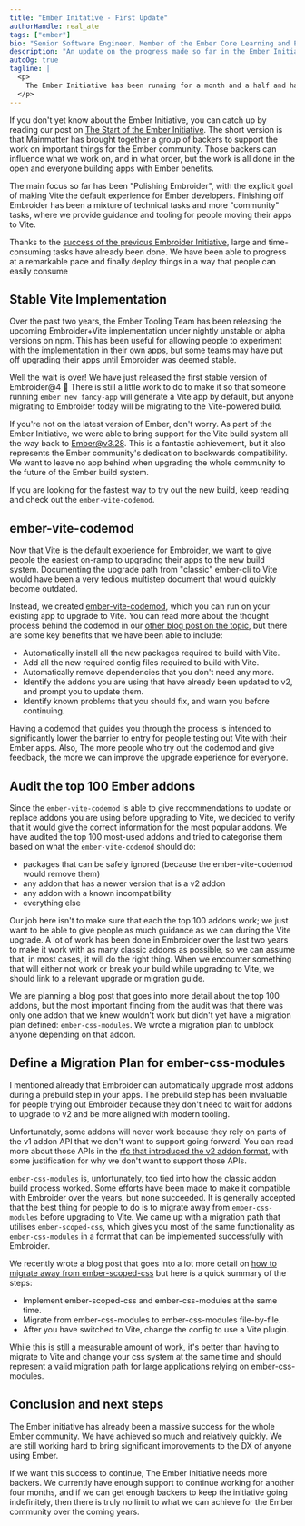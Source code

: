 ```yaml
---
title: "Ember Initative - First Update"
authorHandle: real_ate
tags: ["ember"]
bio: "Senior Software Engineer, Member of the Ember Core Learning and Ember Core Tooling teams."
description: "An update on the progress made so far in the Ember Initiative"
autoOg: true
tagline: |
  <p>
    The Ember Initiative has been running for a month and a half and has been a wild ride of success after success. The Ember Initiative backers have had big wins and these have trickled down to the rest of the community, making it better for everyone. We have also hit significant milestones with Embroider.
  </p>
---
```


If you don't yet know about the Ember Initiative, you can catch up by reading our post on [The Start of the Ember Initiative](/blog/2025/02/25/the-ember-initiative/). The short version is that Mainmatter has brought together a group of backers to support the work on important things for the Ember community. Those backers can influence what we work on, and in what order, but the work is all done in the open and everyone building apps with Ember benefits.

The main focus so far has been "Polishing Embroider", with the explicit goal of making Vite the default experience for Ember developers. Finishing off Embroider has been a mixture of technical tasks and more "community" tasks, where we provide guidance and tooling for people moving their apps to Vite.

Thanks to the [success of the previous Embroider Initiative](https://mainmatter.com/blog/2024/07/16/embroider-update/), large and time-consuming tasks have already been done. We have been able to progress at a remarkable pace and finally deploy things in a way that people can easily consume


## Stable Vite Implementation

Over the past two years, the Ember Tooling Team has been releasing the upcoming Embroider+Vite implementation under nightly unstable or alpha versions on npm. This has been useful for allowing people to experiment with the implementation in their own apps, but some teams may have put off upgrading their apps until Embroider was deemed stable. 

Well the wait is over! We have just released the first stable version of Embroider@4 🎉 There is still a little work to do to make it so that someone running `ember new fancy-app` will generate a Vite app by default, but anyone migrating to Embroider today will be migrating to the Vite-powered build.

If you're not on the latest version of Ember, don't worry. As part of the Ember Initiative, we were able to bring support for the Vite build system all the way back to Ember@v3.28. This is a fantastic achievement, but it also represents the Ember community's dedication to backwards compatibility. We want to leave no app behind when upgrading the whole community to the future of the Ember build system.

If you are looking for the fastest way to try out the new build, keep reading and check out the `ember-vite-codemod`.

## ember-vite-codemod

Now that Vite is the default experience for Embroider, we want to give people the easiest on-ramp to upgrading their apps to the new build system. Documenting the upgrade path from "classic" ember-cli to Vite would have been a very tedious multistep document that would quickly become outdated.

Instead, we created [ember-vite-codemod](https://github.com/mainmatter/ember-vite-codemod), which you can run on your existing app to upgrade to Vite. You can read more about the thought process behind the codemod in our [other blog post on the topic](https://mainmatter.com/blog/2025/03/10/ember-vite-codemod/), but there are some key benefits that we have been able to include:

- Automatically install all the new packages required to build with Vite.
- Add all the new required config files required to build with Vite.
- Automatically remove dependencies that you don't need any more.
- Identify the addons you are using that have already been updated to v2, and prompt you to update them.
- Identify known problems that you should fix, and warn you before continuing.

Having a codemod that guides you through the process is intended to significantly lower the barrier to entry for people testing out Vite with their Ember apps. Also, The more people who try out the codemod and give feedback, the more we can improve the upgrade experience for everyone.


## Audit the top 100 Ember addons

Since the `ember-vite-codemod` is able to give recommendations to update or replace addons you are using before upgrading to Vite, we decided to verify that it would give the correct information for the most popular addons. We have audited the top 100 most-used addons and tried to categorise them based on what the `ember-vite-codemod` should do:

- packages that can be safely ignored (because the ember-vite-codemod would remove them)
- any addon that has a newer version that is a v2 addon
- any addon with a known incompatibility 
- everything else

Our job here isn't to make sure that each the top 100 addons work; we just want to be able to give people as much guidance as we can during the Vite upgrade. A lot of work has been done in Embroider over the last two years to make it work with as many classic addons as possible, so we can assume that, in most cases, it will do the right thing. When we encounter something that will either not work or break your build while upgrading to Vite,  we should link to a relevant upgrade or migration guide.

We are planning a blog post that goes into more detail about the top 100 addons, but the most important finding from the audit was that there was only one addon that we knew wouldn't work but didn't yet have a migration plan defined: `ember-css-modules`. We wrote a migration plan to unblock anyone depending on that addon.

## Define a Migration Plan for ember-css-modules 

I mentioned already that Embroider can automatically upgrade most addons during a prebuild step in your apps. The prebuild step has been invaluable for people trying out Embroider because they don't need to wait for addons to upgrade to v2 and be more aligned with modern tooling.

Unfortunately, some addons will never work because they rely on parts of the v1 addon API that we don't want to support going forward. You can read more about those APIs in the [rfc that introduced the v2 addon format](https://rfcs.emberjs.com/id/0507-embroider-v2-package-format/), with some justification for why we don't want to support those APIs.

`ember-css-modules` is, unfortunately, too tied into how the classic addon build process worked. Some efforts have been made to make it compatible with Embroider over the years, but none succeeded. It is generally accepted that the best thing for people to do is to migrate away from `ember-css-modules` before upgrading to Vite. We came up with a migration path that utilises `ember-scoped-css`, which gives you most of the same functionality as `ember-css-modules` in a format that can be implemented successfully with Embroider.

We recently wrote a blog post that goes into a lot more detail on [how to migrate away from ember-scoped-css](/blog/2025/03/28/migrate-from-ember-css-modules/) but here is a quick summary of the steps:

- Implement ember-scoped-css and ember-css-modules at the same time.
- Migrate from ember-css-modules to ember-css-modules file-by-file.
- After you have switched to Vite, change the config to use a Vite plugin.

While this is still a measurable amount of work, it's better than having to migrate to Vite and change your css system at the same time and should represent a valid migration path for large applications relying on ember-css-modules.

## Conclusion and next steps

The Ember initiative has already been a massive success for the whole Ember community. We have achieved so much and relatively quickly. We are still working hard to bring significant improvements to the DX of anyone using Ember. 

If we want this success to continue, The Ember Initiative needs more backers. We currently have enough support to continue working for another four months, and if we can get enough backers to keep the initiative going indefinitely, then there is truly no limit to what we can achieve for the Ember community over the coming years.
